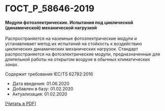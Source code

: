 # ГОСТ_Р_58646-2019

#### Модули фотоэлектрические. Испытания под циклической (динамической) механической нагрузкой

Распространяется на наземные фотоэлектрические модули и устанавливает метод их испытаний на стойкость к воздействию циклических динамических механических нагрузок. Стандарт распространяется на фотоэлектрические модули, предназначенные для длительной работы на открытом воздухе в обычных климатических зонах.

Содержит требования IEC/TS 62782:2016

- Дата введения: 01.06.2020
- Добавлен в базу: 01.02.2020
- Актуализация: 01.02.2020

<a onclick="openFileCallback('https://standartgost.ru/g/ГОСТ_Р_58646-2019.pdf', 'ГОСТ_Р_58646-2019.pdf');" href="#">[Читать в PDF]</a>